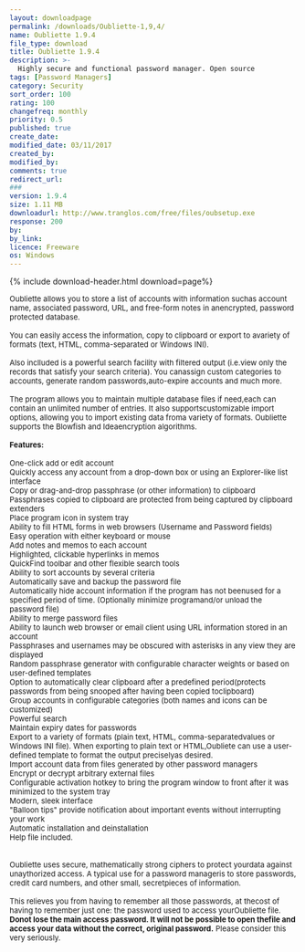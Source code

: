 ```yaml
---
layout: downloadpage
permalink: /downloads/Oubliette-1,9,4/
name: Oubliette 1.9.4
file_type: download
title: Oubliette 1.9.4
description: >-
  Highly secure and functional password manager. Open source
tags: [Password Managers]
category: Security
sort_order: 100
rating: 100
changefreq: monthly
priority: 0.5
published: true
create_date: 
modified_date: 03/11/2017
created_by: 
modified_by: 
comments: true
redirect_url: 
### 
version: 1.9.4
size: 1.11 MB
downloadurl: http://www.tranglos.com/free/files/oubsetup.exe
response: 200
by: 
by_link: 
licence: Freeware
os: Windows
---
```


{% include download-header.html download=page%}

<p style="fix-download-text !important">
<p><font size="2"><p>Oubliette allows you to store a list of accounts with information suchas account name, associated password, URL, and free-form notes in anencrypted, password protected database. <br />
<br />
You can easily access the information, copy to clipboard or export to avariety of formats (text, HTML, comma-separated or Windows INI). <br />
<br />
Also inclluded is a powerful search facility with filtered output (i.e.view only the records that satisfy your search criteria). You canassign custom categories to accounts, generate random passwords,auto-expire accounts and much more. <br />
<br />
The program allows you to maintain multiple database files if need,each can contain an unlimited number of entries. It also supportscustomizable import options, allowing you to import existing data froma variety of formats. Oubliette supports the Blowfish and Ideaencryption algorithms.<br />
<br />
<span class="articleDetailsLink"><strong>Features:</strong></span><br />
<br />
One-click add or edit account <br />
Quickly access any account from a drop-down box or using an Explorer-like list interface <br />
Copy or drag-and-drop passphrase (or other information) to clipboard <br />
Passphrases copied to clipboard are protected from being captured by clipboard extenders <br />
Place program icon in system tray <br />
Ability to fill HTML forms in web browsers (Username and Password fields) <br />
Easy operation with either keyboard or mouse <br />
Add notes and memos to each account <br />
Highlighted, clickable hyperlinks in memos <br />
QuickFind toolbar and other flexible search tools <br />
Ability to sort accounts by several criteria <br />
Automatically save and backup the password file <br />
Automatically hide account information if the program has not beenused for a specified period of time. (Optionally minimize programand/or unload the password file) <br />
Ability to merge password files <br />
Ability to launch web browser or email</a> client using URL information stored in an account <br />
Passphrases and usernames may be obscured with asterisks in any view they are displayed <br />
Random passphrase generator with configurable character weights or based on user-defined templates <br />
Option to automatically clear clipboard after a predefined period(protects passwords from being snooped after having been copied toclipboard) <br />
Group accounts in configurable categories (both names and icons can be customized) <br />
Powerful search <br />
Maintain expiry dates for passwords <br />
Export to a variety of formats (plain text, HTML, comma-separatedvalues or Windows INI file). When exporting to plain text or HTML,Oubliete can use a user-defined template to format the output preciselyas desired. <br />
Import account data from files generated by other password managers <br />
Encrypt or decrypt arbitrary external files <br />
Configurable activation hotkey to bring the program window to front after it was minimized to the system tray <br />
Modern, sleek interface <br />
"Balloon tips" provide notification about important events without interrupting your work <br />
Automatic installation and deinstallation <br />
Help file included. <br />
<br />
<br />
Oubliette uses secure, mathematically strong ciphers to protect yourdata against unaythorized access. A typical use for a password manageris to store passwords, credit card numbers, and other small, secretpieces of information. <br />
<br />
This relieves you from having to remember all those passwords, at thecost of having to remember just one: the password used to access yourOubliette file. <strong>Donot lose the main access password. It will not be possible to open thefile and access your data without the correct, original password.</strong> Please consider this very seriously.</p></p></p>
